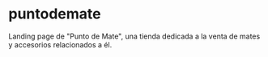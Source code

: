 # puntodemate
Landing page de "Punto de Mate", una tienda dedicada a la venta de mates y accesorios relacionados a él.
